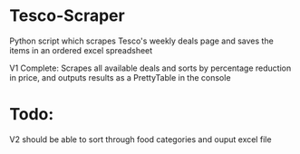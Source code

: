 # Tesco-Scraper
Python script which scrapes Tesco's weekly deals page and saves the items in an ordered excel spreadsheet

V1 Complete: Scrapes all available deals and sorts by percentage reduction in price, and outputs results as a PrettyTable in the console

# Todo:
V2 should be able to sort through food categories and ouput excel file
